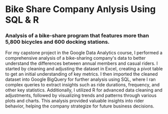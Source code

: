 # Bike Share Company Anlysis Using SQL & R
### Analysis of a bike-share program that features more than 5,800 bicycles and 600 docking stations. 

For my capstone project in the Google Data Analytics course, I performed a comprehensive analysis of a bike-sharing company's data to better understand the differences between annual members and casual riders. I started by cleaning and adjusting the dataset in Excel, creating a pivot table to get an initial understanding of key metrics. I then imported the cleaned dataset into Google BigQuery for further analysis using SQL, where I ran complex queries to extract insights such as ride durations, frequency, and other key statistics. Additionally, I utilized R for advanced data cleaning and adjustments, followed by visualizing trends and patterns through various plots and charts. This analysis provided valuable insights into rider behavior, helping the company strategize for future business decisions.
